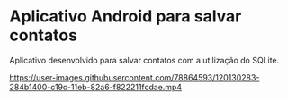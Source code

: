 # Aplicativo Android para salvar contatos



Aplicativo desenvolvido  para salvar contatos com a utilização do SQLite.

https://user-images.githubusercontent.com/78864593/120130283-284b1400-c19c-11eb-82a6-f822211fcdae.mp4











